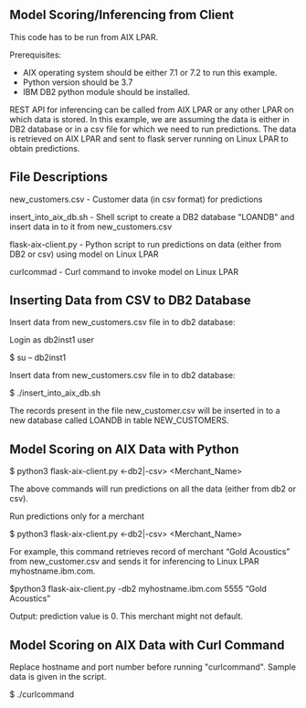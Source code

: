Model Scoring/Inferencing from Client
-------------------------------------

This code has to be run from AIX LPAR.

Prerequisites:

 - AIX operating system should be either 7.1 or 7.2 to run this example.
 - Python version should be 3.7
 - IBM DB2 python module should be installed.

REST API for inferencing can be called from AIX LPAR or any other LPAR on which data is stored. In this example, we are assuming the data is either in DB2 database or in a csv file for which we need to run predictions. The data is retrieved on AIX LPAR and sent to flask server running on Linux LPAR to obtain predictions.

File Descriptions
-----------------

new_customers.csv     - Customer data (in csv format) for predictions

insert_into_aix_db.sh - Shell script to create a DB2 database "LOANDB" and insert data in to it from new_customers.csv

flask-aix-client.py   - Python script to run predictions on data (either from DB2 or csv) using model on Linux LPAR

curlcommad            - Curl command to invoke model on Linux LPAR


Inserting Data from CSV to DB2 Database
---------------------------------------

Insert data from new_customers.csv file in to db2 database:

Login as db2inst1 user

$ su – db2inst1

Insert data from new_customers.csv file in to db2 database:
 
$ ./insert_into_aix_db.sh

The records present in the file new_customer.csv will be inserted in to a new database called LOANDB in table NEW_CUSTOMERS.




Model Scoring on AIX Data with Python 
-------------------------------------


$ python3 flask-aix-client.py <-db2|-csv> <Linux LPAR Name> <Port> <Merchant_Name>
 
The above commands will run predictions on all the data (either from db2 or csv). 


Run predictions only for a merchant

$ python3 flask-aix-client.py <-db2|-csv> <Linux LPAR Name> <Port> <Merchant_Name>

For example, this command retrieves record of merchant “Gold Acoustics” from new_customer.csv and sends it for inferencing to Linux LPAR myhostname.ibm.com.

$python3 flask-aix-client.py -db2 myhostname.ibm.com 5555 “Gold Acoustics”

Output: prediction value is 0. This merchant might not default.

Model Scoring on AIX Data with Curl Command
--------------------------------------------

Replace hostname and port number before running "curlcommand". Sample data is given in the script.

$ ./curlcommand


